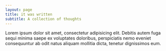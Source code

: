 ```yaml
---
layout: page
title: it was written
subtitle: A collection of thoughts
---
```


Lorem ipsum dolor sit amet, consectetur adipisicing elit. Debitis autem fuga sequi minima saepe ex voluptates doloribus, perspiciatis nemo eveniet consequuntur ab odit natus aliquam mollitia dicta, tenetur dignissimos eum.
